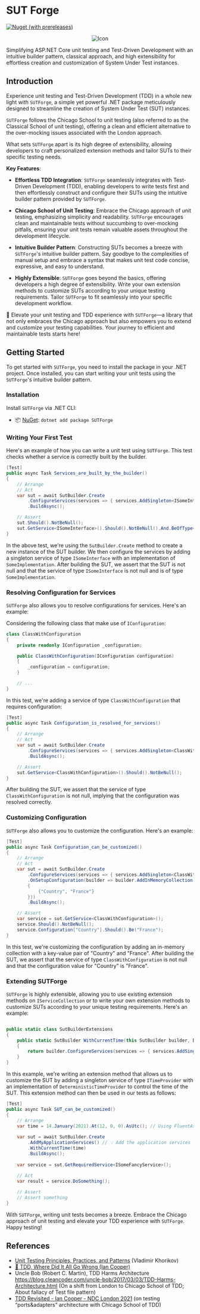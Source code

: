 # SUT Forge

[![Nuget (with prereleases)](https://img.shields.io/nuget/vpre/SUTForge)](https://www.nuget.org/packages/SutForge)


<p align="center">
    <img src="favicon.png" alt="Icon" />
</p>

Simplifying ASP.NET Core unit testing and Test-Driven Development with an intuitive builder pattern, classical approach, and high extensibility for effortless creation and customization of System Under Test instances.

## Introduction

Experience unit testing and Test-Driven Development (TDD) in a whole new light with `SUTForge`, a simple yet powerful .NET package meticulously designed to streamline the creation of System Under Test (SUT) instances. 

`SUTForge` follows the Chicago School to unit testing (also referred to as the Classical School of unit testing), offering a clean and efficient alternative to the over-mocking issues associated with the London approach. 

What sets `SUTForge` apart is its high degree of extensibility, allowing developers to craft personalized extension methods and tailor SUTs to their specific testing needs.


**Key Features**:

- **Effortless TDD Integration**: `SUTForge` seamlessly integrates with Test-Driven Development (TDD), enabling developers to write tests first and then effortlessly construct and configure their SUTs using the intuitive builder pattern provided by `SUTForge`.

- **Chicago School of Unit Testing**: Embrace the Chicago approach of unit testing, emphasizing simplicity and readability. `SUTForge` encourages clean and maintainable tests without succumbing to over-mocking pitfalls, ensuring your unit tests remain valuable assets throughout the development lifecycle.

- **Intuitive Builder Pattern**: Constructing SUTs becomes a breeze with `SUTForge`'s intuitive builder pattern. Say goodbye to the complexities of manual setup and embrace a syntax that makes unit test code concise, expressive, and easy to understand.

- **Highly Extensible**: `SUTForge` goes beyond the basics, offering developers a high degree of extensibility. Write your own extension methods to customize SUTs according to your unique testing requirements. Tailor `SUTForge` to fit seamlessly into your specific development workflow.

💪 Elevate your unit testing and TDD experience with `SUTForge`—a library that not only embraces the Chicago approach but also empowers you to extend and customize your testing capabilities. Your journey to efficient and maintainable tests starts here!

## Getting Started

To get started with `SUTForge`, you need to install the package in your .NET project. Once installed, you can start writing your unit tests using the `SUTForge`'s intuitive builder pattern.

### Installation

Install `SUTForge` via .NET CLI:

- 📦 [NuGet](https://nuget.org/packages/SUTForge): `dotnet add package SUTForge`

### Writing Your First Test

Here's an example of how you can write a unit test using `SUTForge`. This test checks whether a service is correctly built by the builder.

```csharp
[Test]
public async Task Services_are_built_by_the_builder()
{
    // Arrange
    // Act
    var sut = await SutBuilder.Create
        .ConfigureServices(services => { services.AddSingleton<ISomeInterface, SomeImplementation>(); })
        .BuildAsync();

    // Assert
    sut.Should().NotBeNull();
    sut.GetService<ISomeInterface>().Should().NotBeNull().And.BeOfType<SomeImplementation>();
}
```

In the above test, we're using the `SutBuilder.Create` method to create a new instance of the SUT builder. We then configure the services by adding a singleton service of type `ISomeInterface` with an implementation of `SomeImplementation`. After building the SUT, we assert that the SUT is not null and that the service of type `ISomeInterface` is not null and is of type `SomeImplementation`.

### Resolving Configuration for Services

`SUTForge` also allows you to resolve configurations for services. Here's an example:

Considering the following class that make use of `IConfiguration`:

```csharp
class ClassWithConfiguration
{   
    private readonly IConfiguration _configuration;

    public ClassWithConfiguration(IConfiguration configuration)
    {
        _configuration = configuration;
    }

    // ...
}
```

In this test, we're adding a service of type `ClassWithConfiguration` that requires configuration:

```csharp
[Test]
public async Task Configuration_is_resolved_for_services()
{
    // Arrange
    // Act
    var sut = await SutBuilder.Create
        .ConfigureServices(services => { services.AddSingleton<ClassWithConfiguration>(); })
        .BuildAsync();

    // Assert
    sut.GetService<ClassWithConfiguration>().Should().NotBeNull();
}
```

 After building the SUT, we assert that the service of type `ClassWithConfiguration` is not null, implying that the configuration was resolved correctly.

### Customizing Configuration

`SUTForge` also allows you to customize the configuration. Here's an example:

```csharp
[Test]
public async Task Configuration_can_be_customized()
{
    // Arrange
    // Act
    var sut = await SutBuilder.Create
        .ConfigureServices(services => { services.AddSingleton<ClassWithConfiguration>(); })
        .OnSetupConfiguration(builder => builder.AddInMemoryCollection(new Dictionary<string, string>
        {
            {"Country", "France"}
        }))
        .BuildAsync();

    // Assert
    var service = sut.GetService<ClassWithConfiguration>();
    service.Should().NotBeNull();
    service.Configuration["Country"].Should().Be("France");
}
```

In this test, we're customizing the configuration by adding an in-memory collection with a key-value pair of "Country" and "France". After building the SUT, we assert that the service of type `ClassWithConfiguration` is not null and that the configuration value for "Country" is "France".

### Extending SUTForge

`SUTForge` is highly extensible, allowing you to use existing extension methods on `IServiceCollection` or to write your own extension methods to customize SUTs according to your unique testing requirements. Here's an example:

```csharp   

public static class SutBuilderExtensions
{
    public static SutBuilder WithCurrentTime(this SutBuilder builder, DateTime time)
    {
        return builder.ConfigureServices(services => { services.AddSingleton<ITimeProvider(new DeterministicTimeProvider(time)); });
    }
}   
```

In this example, we're writing an extension method that allows us to customize the SUT by adding a singleton service of type `ITimeProvider` with an implementation of `DeterministicTimeProvider` to control the time of the SUT. This extension method can then be used in our tests as follows:

```csharp   
[Test]
public async Task SUT_can_be_customized()
{
    // Arrange
    var time = 14.January(2021).At(12, 0, 0).AsUtc(); // Using FluentAssertions
    
    var sut = await SutBuilder.Create
        .AddMyApplicationServices() // 💡 Add the application services (the same method you'll use in your Startup class)
        .WithCurrentTime(time)
        .BuildAsync();
    
    var service = sut.GetRequiredService<ISomeFancyService>();
    
    // Act
    var result = service.DoSomething();

    // Assert
    // Assert something
}
```

With `SUTForge`, writing unit tests becomes a breeze. Embrace the Chicago approach of unit testing and elevate your TDD experience with `SUTForge`. Happy testing!

## References

- [Unit Testing Principles, Practices, and Patterns](https://www.goodreads.com/en/book/show/48927138) (Vladimir Khorikov) 
- [🚀 TDD, Where Did It All Go Wrong (Ian Cooper)](https://www.youtube.com/watch?v=EZ05e7EMOLM)
- Uncle Bob (Robert C. Martin), TDD Harms Architecture https://blog.cleancoder.com/uncle-bob/2017/03/03/TDD-Harms-Architecture.html (On a shift from London to Chicago School of TDD; About fallacy of <class>Test file pattern)
- [TDD Revisited - Ian Cooper - NDC London 2021](https://www.youtube.com/watch?v=vOO3hulIcsY) (on testing “ports&adapters” architecture with Chicago School of TDD)
